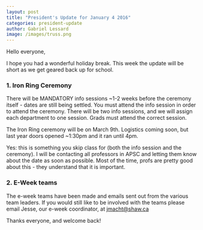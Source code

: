 ```yaml
---
layout: post
title: "President's Update for January 4 2016"
categories: president-update
author: Gabriel Lessard
image: /images/truss.png
---
```


Hello everyone,

I hope you had a wonderful holiday break. This week the update will be short as we get geared back up for school.


### 1. Iron Ring Ceremony

There will be MANDATORY info sessions ~1-2 weeks before the ceremony itself - dates are still being settled. You must attend the info session in order to attend the ceremony. There will be two info sessions, and we will assign each department to one session. Grads must attend the correct session.

The Iron Ring ceremony will be on March 9th. Logistics coming soon, but last year doors opened ~1:30pm and it ran until 4pm.

Yes: this is something you skip class for (both the info session and the ceremony). I will be contacting all professors in APSC and letting them know about the date as soon as possible. Most of the time, profs are pretty good about this - they understand that it is important. 


### 2. E-Week teams

The e-week teams have been made and emails sent out from the various team leaders. If you would still like to be involved with the teams please email Jesse, our e-week coordinator, at jmacht@shaw.ca


Thanks everyone, and welcome back!